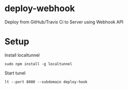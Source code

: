 # deploy-webhook
Deploy from GitHub/Travis Ci to Server using Webhook API


# Setup 

Install localtunnel

```
sudo npm install -g localtunnel
```

Start tunel
```
lt --port 8080 --subdomain deploy-hook
```
